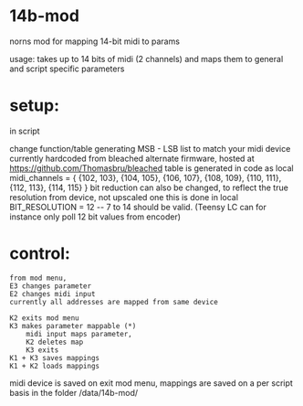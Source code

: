 # 14b-mod
norns mod for mapping 14-bit midi to params

usage: takes up to 14 bits of midi (2 channels) and maps them to general and script specific parameters

# setup:
in script

 
 change function/table generating MSB - LSB list to match your midi device
 currently hardcoded from bleached alternate firmware,
 hosted at https://github.com/Thomasbru/bleached
 table is generated in code as
 	local midi_channels = {
  		{102, 103},
  		{104, 105},
  		{106, 107},
  		{108, 109},
  		{110, 111},
  		{112, 113},
  		{114, 115}
	}
 bit reduction can also be changed, to reflect the true resolution from device, not upscaled one
 this is done in
 	local BIT_RESOLUTION = 12 -- 7 to 14 should be valid.
 (Teensy LC can for instance only poll 12 bit values from encoder)

# control:
	from mod menu,
	E3 changes parameter
	E2 changes midi input
	currently all addresses are mapped from same device

	K2 exits mod menu
	K3 makes parameter mappable (*)
		midi input maps parameter,
		K2 deletes map
		K3 exits
	K1 + K3 saves mappings
	K1 + K2 loads mappings

midi device is saved on exit mod menu, mappings are saved on a per script basis in the folder /data/14b-mod/




